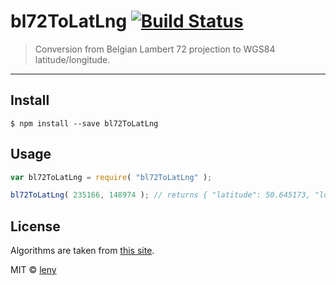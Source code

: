 # bl72ToLatLng [![Build Status](https://travis-ci.org/leny/bl72ToLatLng.svg?branch=master)](https://travis-ci.org/leny/bl72ToLatLng)

> Conversion from Belgian Lambert 72 projection to WGS84 latitude/longitude.

* * *

## Install

```
$ npm install --save bl72ToLatLng
```

## Usage

```js
var bl72ToLatLng = require( "bl72ToLatLng" );

bl72ToLatLng( 235166, 148974 ); // returns { "latitude": 50.645173, "longitude": 5.572941 }
```

## License

Algorithms are taken from [this site](http://zoologie.umh.ac.be/tc/algorithms.aspx).

MIT © [leny](http://leny.me)
